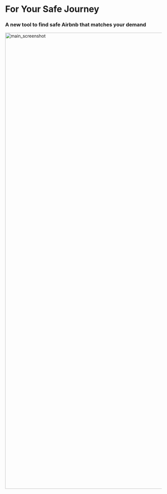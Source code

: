 # For Your Safe Journey

### A new tool to find safe Airbnb that matches your demand

<img width="1470" alt="main_screenshot" src="https://github.com/ImPJH/BKMS_Project/assets/86909645/d640be2e-44c1-46b1-aacf-7d379afb5cbf">
